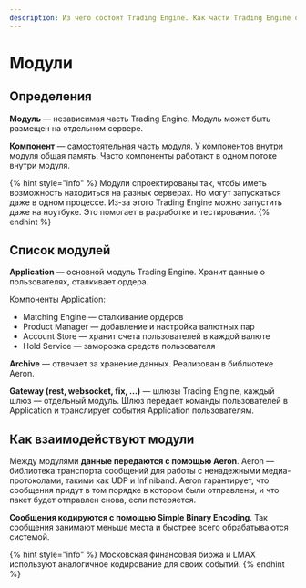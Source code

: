 ```yaml
---
description: Из чего состоит Trading Engine. Как части Trading Engine обмениваются данными.
---
```


# Модули

## **Определения**

**Модуль** — независимая часть Trading Engine. Модуль может быть размещен на отдельном сервере.

**Компонент** — самостоятельная часть модуля. У компонентов внутри модуля общая память. Часто компоненты работают в одном потоке внутри модуля.

{% hint style="info" %}
Модули спроектированы так, чтобы иметь возможность находиться на разных серверах. Но могут запускаться даже в одном процессе. Из-за этого Trading Engine можно запустить даже на ноутбуке. Это помогает в разработке и тестировании.
{% endhint %}

## Список модулей

**Application** — основной модуль Trading Engine. Хранит данные о пользователях, сталкивает ордера. 

Компоненты Application: 

* Matching Engine — сталкивание ордеров
* Product Manager — добавление и настройка валютных пар
* Account Store — хранит счета пользователей в каждой валюте
* Hold Service — заморозка средств пользователя

**Archive** — отвечает за хранение данных. Реализован в библиотеке Aeron.

**Gateway \(rest, websocket, fix, ...\)** — шлюзы Trading Engine, каждый шлюз — отдельный модуль. Шлюз передает команды пользователей в Application и транслирует события Application пользователям. 

## Как взаимодействуют модули

Между модулями **данные передаются с помощью Aeron**. Aeron — библиотека транспорта сообщений для работы с ненадежными медиа-протоколами, такими как UDP и Infiniband. Aeron гарантирует, что сообщения придут в том порядке в котором были отправлены, и что пакет будет отправлен снова, если потеряется.

**Сообщения кодируются с помощью Simple Binary Encoding**. Так сообщения занимают меньше места и быстрее всего обрабатываются системой.

{% hint style="info" %}
Московская финансовая биржа и LMAX используют аналогичное кодирование для своих событий.
{% endhint %}



